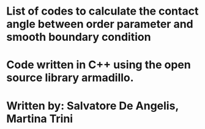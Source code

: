 # List of codes to calculate the contact angle between order parameter and smooth boundary condition
# Code written in C++ using the open source library armadillo.
# Written by: Salvatore De Angelis, Martina Trini


